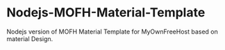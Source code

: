 # Nodejs-MOFH-Material-Template
Nodejs version of MOFH Material Template for MyOwnFreeHost based on material Design.
